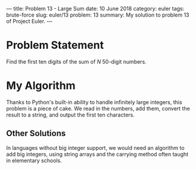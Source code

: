 ‐‐‐
title: Problem 13 - Large Sum
date: 10 June 2018
category: euler
tags: brute-force
slug: euler/13
problem: 13
summary: My solution to problem 13 of Project Euler.
‐‐‐

# Problem Statement
Find the first ten digits of the sum of $N$ 50-digit numbers.

# My Algorithm

Thanks to Python's built-in ability to handle infinitely large integers, this problem is a piece of cake.
We read in the numbers, add them, convert the result to a string, and output the first ten characters.

## Other Solutions

In languages without big integer support, we would need an algorithm to add big integers, using string arrays and the carrying method often taught in elementary schools.